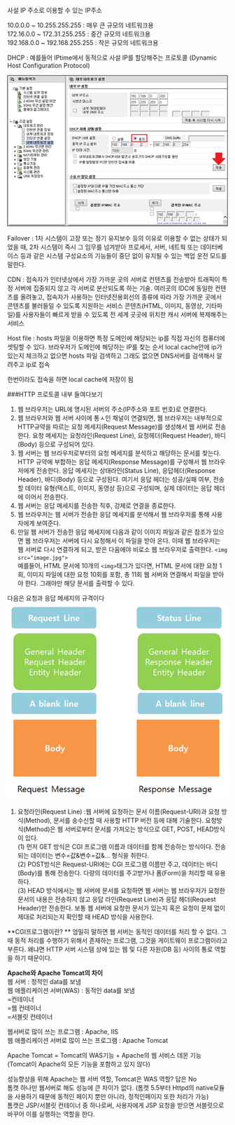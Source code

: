 사설 IP 주소로 이용할 수 있는 IP주소 

10.0.0.0 ~ 10.255.255.255 : 매우 큰 규모의 네트워크용</br>
172.16.0.0 ~ 172.31.255.255 : 중간 규모의 네트워크용 </br>
192.168.0.0 ~ 192.168.255.255 : 작은 규모의 네트워크용 </br>


DHCP : 예를들어 IPtime에서 동적으로 사설 IP를 할당해주는 프로토콜 (Dynamic Host Configuration Protocol)

![](dhcp.png)

Failover : 1차 시스템이 고장 또는 정기 유지보수 등의 이유로 이용할 수 없는 상태가 되었을 때, 2차 시스템이 즉시 그 임무를 넘겨받아 프로세서, 서버, 네트웍 또는 데이터베이스 등과 같은 시스템 구성요소의 기능들이 중단 없이 유지될 수 있는 백업 운전 모드를 말한다.

CDN : 접속자가 인터넷상에서 가장 가까운 곳의 서버로 컨텐츠를 전송받아 트래픽이 특정 서버에 집중되지 않고 각 서버로 분산되도록 하는 기술. 
여러곳의 IDC에 동일한 컨텐츠를 올려놓고, 접속자가 사용하는 인터넷전용회선의 종류에 따라 가장 가까운 곳에서 콘텐츠를 불러들일 수 있도록 지원하는 서비스 
콘텐츠(HTML, 이미지, 동영상, 기타파일)를 사용자들이 빠르게 받을 수 있도록 전 세계 곳곳에 위치한 캐시 서버에 복제해주는 서비스 

Host file : hosts 파일을 이용하면 특정 도메인에 해당되는 ip를 직접 자신의 컴퓨터에 셋팅할 수 있다. 
브라우저가 도메인에 해당하는 IP를 찾는 순서 
local cache안에 ip가 있는지 체크하고 
없으면 hosts 파일 검색하고
그래도 없으면 DNS서버를 검색해서 알려주고 ip로 접속 
 
한번이라도 접속을 하면 local cache에 저장이 됨 

###HTTP 프로토콜 내부 들여다보기 

1. 웹 브라우저는 URL에 명시된 서버의 주소(IP주소와 포트 번호)로 연결한다. 
2. 웹 브라우저와 웹 서버 사이에 통ㅅ인 채널이 연결되면, 웹 브라우저는 내부적으로 HTTP규약을 따르는 요청 메세지(Request Message)를 생성해서 웹 서버로 전송한다. 요청 메세지는 요청라인(Request Line), 요청헤더(Request Header), 바디(Body) 등으로 구성되어 있다. 
3. 웹 서버는 웹 브라우저로부터의 요청 메세지를 분석하고 해당하는 문서를 찾는다. HTTP 규약에 부합하는 응답 메세지(Response Message)를 구성해서 웹 브라우저에게 전송한다. 응답 메세지는 상태라인(Status Line), 응답헤더(Response Header), 바디(Body) 등으로 구성된다. 여기서 응답 헤더는 성공/실패 여부, 전송할 데이터 유형(텍스트, 이미지, 동영상 등)으로 구성되며, 실제 데이터는 응답 헤더에 이어서 전송한다. 
4. 웹 서버는 응답 메세지를 전송한 직후, 강제로 연결을 종료한다. 
5. 웹 브라우저는 웹 서버가 전송한 응답 메세지를 분석해서 웹 브라우저를 통해 사용자에게 보여준다.
6. 만일 웹 서버가 전송한 응답 메세지에 다음과 같이 이미지 파일과 같은 참조가 있으면 웹 브라우저는 서버에 다시 요청해서 이 파일을 받아 온다. 이때 웹 브라우저는 웹 서버로 다시 연결하게 되고, 받은 다음에야 비로소 웹 브라우저로 출력한다. ```<img src="image.jpg">``` 
</br>예를들어, HTML 문서에 10개의 ``` <img> ```태그가 있다면, HTML 문서에 대한 요청 1회, 이미지 파일에 대한 요청 10회를 포함, 총 11회 웹 서버와 연결해서 파일을 받아야 한다. 그래야만 해당 문서를 출력할 수 있다. 

다음은 요청과 응답 메세지의 규격이다</br>
![](dddd.PNG)

1. 요청라인(Request Line) :웹 서버에 요청하는 문서 이름(Request-URI)과 요청 방식(Method), 문서를 송수신할 때 사용할 HTTP 버전 등에 대해 기술한다. 요청방식(Method)은 웹 서버로부터 문서를 가져오는 방식으로 GET, POST, HEAD방식이 있다. </br>
(1) 먼저 GET 방식은 CGI 프로그램 이름과 데이터를 함께 전송하는 방식이다. 전송되는 데이터는 변수=값&변수=값&... 형식을 취한다. </br>
(2) POST방식은 Request-URI에는 CGI 프로그램 이름만 주고, 데이터는 바디(Body)를 통해 전송한다. 다량의 데이터를 주고받거나 폼(Form)을 처리할 때 유용하다. </br>
(3) HEAD 방식에서는 웹 서버에 문서를 요청하면 웹 서버는 웹 브라우저가 요청한 문서의 내용은 전송하지 않고 응답 라인(Request Line)과 응답 헤더(Request Header)만 전송한다. 보통 웹 서버에 요청한 문서가 있는지 혹은 요청이 문제 없이 제대로 처리되는지 확인할 때 HEAD 방식을 사용한다.

**CGI프로그램이란? **
엄밀히 말하면 웹 서버는 동적인 데이터를 처리 할 수 없다. 그때 동적 처리를 수행하기 위해서 존재하는 프로그램, 그것을 게이트웨이 프로그램이라고 부른다. 왜냐면 HTTP 서버 시스템 상에 있는 웹 및 다른 자원(DB 등) 사이의 통로 역할을 하기 때문이다.

**Apache와 Apache Tomcat의 차이**</br>
웹 서버 : 정적인 data를 보냄</br>
웹 애플리케이션 서버(WAS) : 동적인 data를 보냄 </br>
=컨테이너</br>
=웹 컨테이너</br>
=서블릿 컨테이너 </br>

웹서버로 많이 쓰는 프로그램 : Apache, IIS </br>
웹 애플리케이션 서버로 많이 쓰는 프로그램 : Apache Tomcat</br>

Apache Tomcat = Tomcat의 WAS기능 + Apache의 웹 서비스 데몬 기능 </br>
(Tomcat이 Apache의 모든 기능을 포함하고 있지 않다)</br>

성능향상을 위해 Apache는 웹 서버 역할, Tomcat은 WAS 역할? 답은 No </br>
톰캣 하나만 웹서버로 해도 성능에 큰 차이가 없다. (톰캣 5.5부터 Httpd의 native모듈을 사용하기 때문에 동적인 페이지 뿐만 아니라, 정적인페이지 또한 처리가 가능) </br>
톰캣은 JSP/서블릿 컨테이너 중 하나로써, 사용자에게 JSP 요청을 받으면 서블릿으로 바꾸어 이를 실행하는 역할을 한다. </br>


